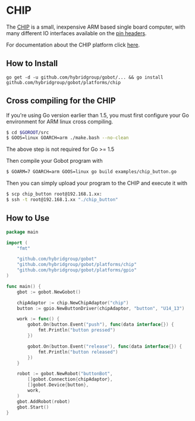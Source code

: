 # CHIP

The [CHIP](http://www.getchip.com/) is a small, inexpensive ARM based single board computer, with many different IO interfaces available on the [pin headers](http://docs.getchip.com/#pin-headers).

For documentation about the CHIP platform click [here](http://docs.getchip.com/).

## How to Install
```
go get -d -u github.com/hybridgroup/gobot/... && go install github.com/hybridgroup/gobot/platforms/chip
```

## Cross compiling for the CHIP
If you're using Go version earlier than 1.5, you must first configure your Go environment for ARM linux cross compiling.

```bash
$ cd $GOROOT/src
$ GOOS=linux GOARCH=arm ./make.bash --no-clean
```

The above step is not required for Go >= 1.5

Then compile your Gobot program with

```bash
$ GOARM=7 GOARCH=arm GOOS=linux go build examples/chip_button.go
```

Then you can simply upload your program to the CHIP and execute it with

```bash
$ scp chip_button root@192.168.1.xx:
$ ssh -t root@192.168.1.xx "./chip_button"
```

## How to Use

```go
package main

import (
    "fmt"

    "github.com/hybridgroup/gobot"
    "github.com/hybridgroup/gobot/platforms/chip"
    "github.com/hybridgroup/gobot/platforms/gpio"
)

func main() {
    gbot := gobot.NewGobot()

    chipAdaptor := chip.NewChipAdaptor("chip")
    button := gpio.NewButtonDriver(chipAdaptor, "button", "U14_13")

    work := func() {
        gobot.On(button.Event("push"), func(data interface{}) {
            fmt.Println("button pressed")
        })

        gobot.On(button.Event("release"), func(data interface{}) {
            fmt.Println("button released")
        })
    }

    robot := gobot.NewRobot("buttonBot",
        []gobot.Connection{chipAdaptor},
        []gobot.Device{button},
        work,
    )
    gbot.AddRobot(robot)
    gbot.Start()
}
```
